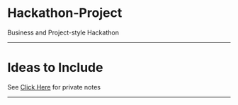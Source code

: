 # Hackathon-Project
Business and Project-style Hackathon

--- 

# Ideas to Include

See <a href="https://github.com/MercersKitchen/Hackathon-Building-a-Project">Click Here</a> for private notes

---

